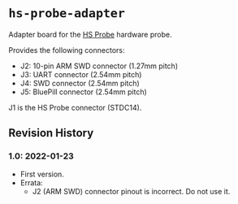 # `hs-probe-adapter`

Adapter board for the [HS Probe](https://github.com/probe-rs/hs-probe) hardware probe.

Provides the following connectors:
* J2: 10-pin ARM SWD connector (1.27mm pitch)
* J3: UART connector (2.54mm pitch)
* J4: SWD connector (2.54mm pitch)
* J5: BluePill connector (2.54mm pitch)

J1 is the HS Probe connector (STDC14).

## Revision History

### 1.0: 2022-01-23

* First version.
* Errata:
    * J2 (ARM SWD) connector pinout is incorrect. Do not use it.
